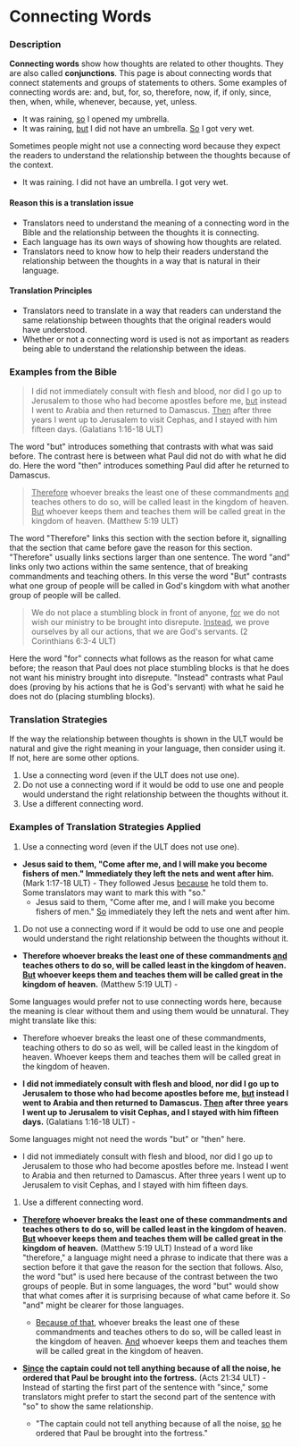 # Connecting Words #


### Description

**Connecting words** show how thoughts are related to other thoughts. They are also called **conjunctions**. This page is about connecting words that connect statements and groups of statements to others. Some examples of connecting words are: and, but, for, so, therefore, now, if, if only, since, then, when, while, whenever, because, yet, unless.

* It was raining, <u>so</u>  I opened my umbrella.
* It was raining, <u>but</u>  I did not have an umbrella. <u>So</u> I got very wet.

Sometimes people might not use a connecting word because they expect the readers to understand the relationship between the thoughts because of the context.

* It was raining. I did not have an umbrella. I got very wet.

#### Reason this is a translation issue

* Translators need to understand the meaning of a connecting word in the Bible and the relationship between the thoughts it is connecting.
* Each language has its own ways of showing how thoughts are related.
* Translators need to know how to help their readers understand the relationship between the thoughts in a way that is natural in their language.

#### Translation Principles

* Translators need to translate in a way that readers can understand the same relationship between thoughts that the original readers would have understood.
* Whether or not a connecting word is used is not as important as readers being able to understand the relationship between the ideas.

### Examples from the Bible

>I did not immediately consult with flesh and blood, nor did I go up to Jerusalem to those who had become apostles before me, <u>but</u> instead I went to Arabia and then returned to Damascus. <u>Then</u> after three years I went up to Jerusalem to visit Cephas, and I stayed with him fifteen days. (Galatians 1:16-18 ULT)

The word "but" introduces something that contrasts with what was said before. The contrast here is between what Paul did not do with what he did do. Here the word "then" introduces something Paul did after he returned to Damascus.

><u>Therefore</u> whoever breaks the least one of these commandments <u>and</u> teaches others to do so, will be called least in the kingdom of heaven. <u>But</u> whoever keeps them and teaches them will be called great in the kingdom of heaven. (Matthew 5:19 ULT)

The word "Therefore" links this section with the section before it, signalling that the section that came before gave the reason for this section. "Therefore" usually links sections larger than one sentence. The word "and" links only two actions within the same sentence, that of breaking commandments and teaching others. In this verse the word "But" contrasts what one group of people will be called in God's kingdom with what another group of people will be called.

>We do not place a stumbling block in front of anyone, <u>for</u> we do not wish our ministry to be brought into disrepute. <u>Instead</u>, we prove ourselves by all our actions, that we are God's servants. (2 Corinthians 6:3-4 ULT)

Here the word "for" connects what follows as the reason for what came before; the reason that Paul does not place stumbling blocks is that he does not want his ministry brought into disrepute. "Instead" contrasts what Paul does (proving by his actions that he is God's servant) with what he said he does not do (placing stumbling blocks).


### Translation Strategies

If the way the relationship between thoughts is shown in the ULT would be natural and give the right meaning in your language, then consider using it. If not, here are some other options.

1. Use a connecting word (even if the ULT does not use one).
1. Do not use a connecting word if it would be odd to use one and people would understand the right relationship between the thoughts without it.
1. Use a different connecting word.

### Examples of Translation Strategies Applied

1. Use a connecting word (even if the ULT does not use one).

* **Jesus said to them, "Come after me, and I will make you become fishers of men." Immediately they left the nets and went after him.**  (Mark 1:17-18 ULT) - They followed Jesus <u>because</u> he told them to. Some translators may want to mark this with "so."
  * Jesus said to them, "Come after me, and I will make you become fishers of men." <u>So</u>  immediately they left the nets and went after him.

1. Do not use a connecting word if it would be odd to use one and people would understand the right relationship between the thoughts without it.

* **Therefore whoever breaks the least one of these commandments <u>and</u> teaches others to do so, will be called least in the kingdom of heaven. <u>But</u> whoever keeps them and teaches them will be called great in the kingdom of heaven.** (Matthew 5:19 ULT) -

Some languages would prefer not to use connecting words here, because the meaning is clear without them and using them would be unnatural. They might translate like this:

* Therefore whoever breaks the least one of these commandments, teaching others to do so as well, will be called least in the kingdom of heaven. Whoever keeps them and teaches them will be called great in the kingdom of heaven.

* **I did not immediately consult with flesh and blood, nor did I go up to Jerusalem to those who had become apostles before me, <u>but</u> instead I went to Arabia and then returned to Damascus. <u>Then</u>  after three years I went up to Jerusalem to visit Cephas, and I stayed with him fifteen days.**  (Galatians 1:16-18 ULT) -

Some languages might not need the words "but" or "then" here.

* I did not immediately consult with flesh and blood, nor did I go up to Jerusalem to those who had become apostles before me. Instead I went to Arabia and then returned to Damascus. After three years I went up to Jerusalem to visit Cephas, and I stayed with him fifteen days.

1. Use a different connecting word.

* **<u>Therefore</u> whoever breaks the least one of these commandments and teaches others to do so, will be called least in the kingdom of heaven. <u>But</u> whoever keeps them and teaches them will be called great in the kingdom of heaven.**  (Matthew 5:19 ULT) Instead of a word like "therefore," a language might need a phrase to indicate that there was a section before it that gave the reason for the section that follows. Also, the word "but" is used here because of the contrast between the two groups of people. But in some languages, the word "but" would show that what comes after it is surprising because of what came before it. So "and" might be clearer for those languages.
  * <u>Because of that</u>, whoever breaks the least one of these commandments and teaches others to do so, will be called least in the kingdom of heaven. <u>And</u> whoever keeps them and teaches them will be called great in the kingdom of heaven.

* **<u>Since</u> the captain could not tell anything because of all the noise, he ordered that Paul be brought into the fortress.**  (Acts 21:34 ULT) - Instead of starting the first part of the sentence with "since," some translators might prefer to start the second part of the sentence with "so" to show the same relationship.
  * "The captain could not tell anything because of all the noise, <u>so</u> he ordered that Paul be brought into the fortress."

